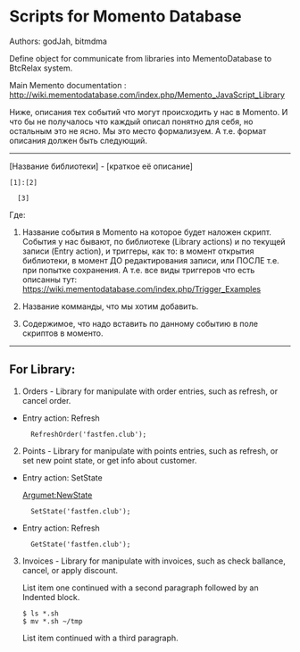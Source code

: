 # Scripts for Momento Database

Authors: godJah,  bitmdma

Define object for communicate from libraries into MementoDatabase to BtcRelax system.

Main Memento documentation : http://wiki.mementodatabase.com/index.php/Memento_JavaScript_Library

Ниже, описания тех событий что могут происходить у нас в Momento. И что бы не получалось что каждый описал понятно для себя, но остальным это не ясно. Мы это место формализуем. А т.е. формат описания должен быть следующий.

---------------------------------------------
[Название библиотеки] - [краткое её описание]

	[1]:[2]
	
	  [3]
	 
Где:
1. Название события в Momento на которое будет наложен скрипт. События у нас бывают, по библиотеке (Library actions) и по текущей записи (Entry action), и триггеры, как то: в момент открытия библиотеки, в момент ДО редактирования записи, или ПОСЛЕ т.е. при попытке сохранения. А т.е. все виды триггеров что есть описанны тут: https://wiki.mementodatabase.com/index.php/Trigger_Examples

2. Название комманды, что мы хотим добавить.
3. Содержимое, что надо вставить по данному событию в поле скриптов в моменто.

---------------------------------------------
## For Library:

1. Orders - Library for manipulate with order entries, such as refresh, or cancel order. 
+ Entry action: Refresh 
	
		RefreshOrder('fastfen.club');
	

2. Points - Library for manipulate with points entries, such as refresh, or set new point state, or get info about customer.
+ Entry action: SetState 

	[Argumet:NewState]: /Lists/NewState.items.csv "Argumet: NewState"
	[Argumet:NewState]

		SetState('fastfen.club');
		

+ Entry action: Refresh

		GetState('fastfen.club');

3.  Invoices - Library for manipulate with invoices, such as check ballance, cancel, or apply discount.

    List item one continued with a second paragraph followed by an
    Indented block.

        $ ls *.sh
        $ mv *.sh ~/tmp

    List item continued with a third paragraph.

